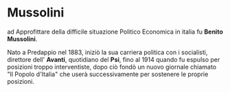 # Mussolini

ad Approfittare della difficile situazione Politico Economica in italia fu **Benito Mussolini**. 

Nato a Predappio nel 1883, iniziò la sua carriera politica con i socialisti, direttore dell' **Avanti**, quotidiano del **Psi**, fino al 1914 quando fu espulso per posizioni troppo interventiste,
dopo ciò fondò un nuovo giornale chiamato "Il Popolo d'Italia" che userà successivamente per sostenere le proprie posizioni.


<!--stackedit_data:
eyJoaXN0b3J5IjpbLTc3NDU4Nzc0NiwtNTAwNzg0NDQ2LDE2OT
I2NzgxNDcsLTY5NTUxMTA5NCwyNzA3NDU2MTQsMTIyODE5ODg4
Miw3MzA5OTgxMTZdfQ==
-->
